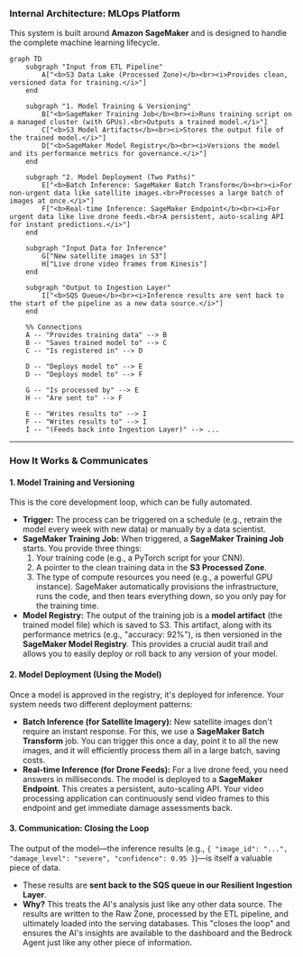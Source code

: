 ### Internal Architecture: MLOps Platform

This system is built around **Amazon SageMaker** and is designed to handle the complete machine learning lifecycle.

```mermaid
graph TD
    subgraph "Input from ETL Pipeline"
        A["<b>S3 Data Lake (Processed Zone)</b><br><i>Provides clean, versioned data for training.</i>"]
    end

    subgraph "1. Model Training & Versioning"
        B["<b>SageMaker Training Job</b><br><i>Runs training script on a managed cluster (with GPUs).<br>Outputs a trained model.</i>"]
        C["<b>S3 Model Artifacts</b><br><i>Stores the output file of the trained model.</i>"]
        D["<b>SageMaker Model Registry</b><br><i>Versions the model and its performance metrics for governance.</i>"]
    end

    subgraph "2. Model Deployment (Two Paths)"
        E["<b>Batch Inference: SageMaker Batch Transform</b><br><i>For non-urgent data like satellite images.<br>Processes a large batch of images at once.</i>"]
        F["<b>Real-time Inference: SageMaker Endpoint</b><br><i>For urgent data like live drone feeds.<br>A persistent, auto-scaling API for instant predictions.</i>"]
    end
    
    subgraph "Input Data for Inference"
        G["New satellite images in S3"]
        H["Live drone video frames from Kinesis"]
    end

    subgraph "Output to Ingestion Layer"
        I["<b>SQS Queue</b><br><i>Inference results are sent back to the start of the pipeline as a new data source.</i>"]
    end

    %% Connections
    A -- "Provides training data" --> B
    B -- "Saves trained model to" --> C
    C -- "Is registered in" --> D
    
    D -- "Deploys model to" --> E
    D -- "Deploys model to" --> F
    
    G -- "Is processed by" --> E
    H -- "Are sent to" --> F
    
    E -- "Writes results to" --> I
    F -- "Writes results to" --> I
    I -- "(Feeds back into Ingestion Layer)" --> ...
```

-----

### How It Works & Communicates

#### 1\. Model Training and Versioning

This is the core development loop, which can be fully automated.

  * **Trigger:** The process can be triggered on a schedule (e.g., retrain the model every week with new data) or manually by a data scientist.
  * **SageMaker Training Job:** When triggered, a **SageMaker Training Job** starts. You provide three things:
    1.  Your training code (e.g., a PyTorch script for your CNN).
    2.  A pointer to the clean training data in the **S3 Processed Zone**.
    3.  The type of compute resources you need (e.g., a powerful GPU instance).
        SageMaker automatically provisions the infrastructure, runs the code, and then tears everything down, so you only pay for the training time.
  * **Model Registry:** The output of the training job is a **model artifact** (the trained model file) which is saved to S3. This artifact, along with its performance metrics (e.g., "accuracy: 92%"), is then versioned in the **SageMaker Model Registry**. This provides a crucial audit trail and allows you to easily deploy or roll back to any version of your model.

#### 2\. Model Deployment (Using the Model)

Once a model is approved in the registry, it's deployed for inference. Your system needs two different deployment patterns:

  * **Batch Inference (for Satellite Imagery):** New satellite images don't require an instant response. For this, we use a **SageMaker Batch Transform** job. You can trigger this once a day, point it to all the new images, and it will efficiently process them all in a large batch, saving costs.
  * **Real-time Inference (for Drone Feeds):** For a live drone feed, you need answers in milliseconds. The model is deployed to a **SageMaker Endpoint**. This creates a persistent, auto-scaling API. Your video processing application can continuously send video frames to this endpoint and get immediate damage assessments back.

#### 3\. Communication: Closing the Loop

The output of the model—the inference results (e.g., `{ "image_id": "...", "damage_level": "severe", "confidence": 0.95 }`)—is itself a valuable piece of data.

  * These results are **sent back to the SQS queue in our Resilient Ingestion Layer**.
  * **Why?** This treats the AI's analysis just like any other data source. The results are written to the Raw Zone, processed by the ETL pipeline, and ultimately loaded into the serving databases. This "closes the loop" and ensures the AI's insights are available to the dashboard and the Bedrock Agent just like any other piece of information.